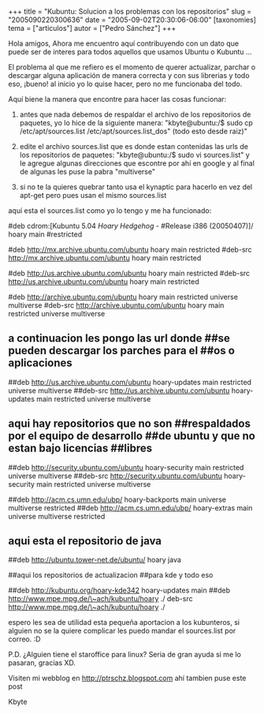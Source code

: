 +++
title = "Kubuntu: Solucion a los problemas con los repositorios"
slug = "2005090220300636"
date = "2005-09-02T20:30:06-06:00"
[taxonomies]
tema = ["articulos"]
autor = ["Pedro Sánchez"]
+++

Hola amigos, Ahora me encuentro aquí contribuyendo con un dato que puede
ser de interes para todos aquellos que usamos Ubuntu o Kubuntu …

<!-- more -->
El problema al que me refiero es el momento de querer actualizar,
parchar o descargar alguna aplicación de manera correcta y con sus
librerias y todo eso, ¡bueno! al inicio yo lo quise hacer, pero no me
funcionaba del todo.

Aquí biene la manera que encontre para hacer las cosas funcionar:

1.  antes que nada debemos de respaldar el archivo de los repositorios
    de paquetes, yo lo hice de la siguiente manera:
    &quot;kbyte@ubuntu:/$ sudo cp /etc/apt/sources.list
    /etc/apt/sources.list_dos&quot; (todo esto desde raiz)&quot;

2.  edite el archivo sources.list que es donde estan contenidas las urls
    de los repositorios de paquetes: &quot;kbyte@ubuntu:/$ sudo vi
    sources.list&quot; y le agregue algunas direcciones que escontre por
    ahí en google y al final de algunas les puse la pabra
    &quot;multiverse&quot;

3.  si no te la quieres quebrar tanto usa el kynaptic para hacerlo en
    vez del apt-get pero pues usan el mismo sources.list

aquí esta el sources.list como yo lo tengo y me ha funcionado:

#deb cdrom:\[Kubuntu 5.04 *Hoary Hedgehog* - #Release i386 (20050407)\]/
hoary main #restricted

#deb http://mx.archive.ubuntu.com/ubuntu hoary main restricted #deb-src
http://mx.archive.ubuntu.com/ubuntu hoary main restricted

#deb http://us.archive.ubuntu.com/ubuntu hoary main restricted #deb-src
http://us.archive.ubuntu.com/ubuntu hoary main restricted

#deb http://archive.ubuntu.com/ubuntu hoary main restricted universe
multiverse #deb-src http://archive.ubuntu.com/ubuntu hoary main
restricted universe multiverse

## a continuacion les pongo las url donde ##se pueden descargar los parches para el ##os o aplicaciones

##deb http://us.archive.ubuntu.com/ubuntu hoary-updates main restricted
universe multiverse ##deb-src http://us.archive.ubuntu.com/ubuntu
hoary-updates main restricted universe multiverse

## aqui hay repositorios que no son ##respaldados por el equipo de desarrollo ##de ubuntu y que no estan bajo licencias ##libres

##deb http://security.ubuntu.com/ubuntu hoary-security main restricted
universe multiverse ##deb-src http://security.ubuntu.com/ubuntu
hoary-security main restricted universe multiverse

##deb http://acm.cs.umn.edu/ubp/ hoary-backports main universe
multiverse restricted ##deb http://acm.cs.umn.edu/ubp/ hoary-extras main
universe multiverse restricted

## aqui esta el repositorio de java

##deb http://ubuntu.tower-net.de/ubuntu/ hoary java

##aqui los repositorios de actualizacion ##para kde y todo eso

##deb http://kubuntu.org/hoary-kde342 hoary-updates main ##deb
http://www.mpe.mpg.de/\~ach/kubuntu/hoary ./ deb-src
http://www.mpe.mpg.de/\~ach/kubuntu/hoary ./

espero les sea de utilidad esta pequeña aportacion a los kubunteros, si
alguien no se la quiere complicar les puedo mandar el sources.list por
correo. :D

P.D. ¿Alguien tiene el staroffice para linux? Seria de gran ayuda si me
lo pasaran, gracias XD.

Visiten mi webblog en http://ptrschz.blogspot.com ahí tambien puse este
post

Kbyte
